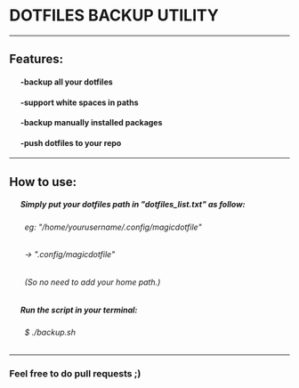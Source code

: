 # DOTFILES BACKUP UTILITY
------
## Features:
#### &nbsp;&nbsp;&nbsp;&nbsp;&nbsp;&nbsp;-backup all your dotfiles
#### &nbsp;&nbsp;&nbsp;&nbsp;&nbsp;&nbsp;-support white spaces in paths
#### &nbsp;&nbsp;&nbsp;&nbsp;&nbsp;&nbsp;-backup manually installed packages
#### &nbsp;&nbsp;&nbsp;&nbsp;&nbsp;&nbsp;-push dotfiles to your repo
------
## How to use:
##### &nbsp;&nbsp;&nbsp;&nbsp;&nbsp;&nbsp;Simply put your dotfiles path in "dotfiles_list.txt" as follow:
###### &nbsp;&nbsp;&nbsp;&nbsp;&nbsp;&nbsp; eg: "/home/yourusername/.config/magicdotfile"
###### &nbsp;&nbsp;&nbsp;&nbsp;&nbsp;&nbsp;    -> ".config/magicdotfile"
###### &nbsp;&nbsp;&nbsp;&nbsp;&nbsp;&nbsp; (So no need to add your home path.)
##### &nbsp;&nbsp;&nbsp;&nbsp;&nbsp;&nbsp;Run the script in your terminal:
###### &nbsp;&nbsp;&nbsp;&nbsp;&nbsp;&nbsp; $ ./backup.sh
------
### Feel free to do pull requests ;)
